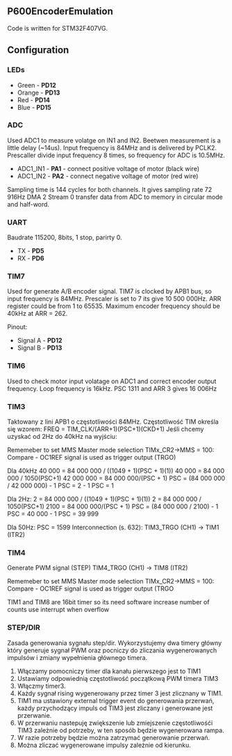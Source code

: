 ## P600EncoderEmulation
Code is written for STM32F407VG.
## Configuration

### LEDs
- Green - **PD12**
- Orange - **PD13**
- Red - **PD14**
- Blue - **PD15**

### ADC
Used ADC1 to measure volatge on IN1 and IN2. Beetwen measurement is a little delay (~14us). Input frequency is 84MHz and is delivered by PCLK2. Prescaller divide input frequency 8 times, so frequency for ADC is 10.5MHz. 
- ADC1_IN1 - **PA1** - connect positive voltage of motor (black wire)
- ADC1_IN2 - **PA2** - connect negative voltage of motor (red wire)

Sampling time is 144 cycles for both channels. It gives sampling rate 72 916Hz
DMA 2 Stream 0 transfer data from ADC to memory in circular mode and half-word. 

### UART
Baudrate 115200, 8bits, 1 stop, parirty 0.
- TX - **PD5**
- RX - **PD6** 	

### TIM7
Used for generate A/B encoder signal. TIM7 is clocked by APB1 bus, so input frequency is 84MHz. Prescaler is set to 7 its give 10 500 000Hz. ARR register could be from 1 to 65535. Maximum encoder frequency should be 40kHz at ARR = 262.

Pinout:
- Signal A - **PD12**
- Signal B - **PD13**

### TIM6
Used to check motor input volatage on ADC1 and correct encoder output frequency. Loop frequency is 16kHz.
PSC 1311 and ARR 3 gives 16 006Hz

### TIM3
Taktowany z lini APB1 o częstotliwości 84MHz. Częstotliwość TIM określa się wzorem: FREQ = TIM_CLK/(ARR+1)(PSC+1)(CKD+1)
Jeśli chcemy uzyskać od 2Hz do 40kHz na wyjściu:

Rememeber to set MMS Master mode selection
TIMx_CR2->MMS = 100: Compare - OC1REF signal is used as trigger output (TRGO)

Dla 40kHz
40 000 = 84 000 000 / ((1049 + 1)(PSC + 1)(1))
40 000 = 84 000 000 / 1050(PSC+1)
42 000 000 = 84 000 000/(PSC + 1)
PSC = (84 000 000 / 42 000 000) - 1
PSC = 2 - 1
PSC = 1

Dla 2Hz:
2 = 84 000 000 / ((1049 + 1)(PSC + 1)(1))
2 = 84 000 000 / 1050(PSC+1)
2100 = 84 000 000/(PSC + 1)
PSC = (84 000 000 / 2100) - 1
PSC = 40 000 - 1
PSC = 39 999

Dla 50Hz:
PSC = 1599
Interconnection (s. 632): 
TIM3_TRGO (CH1) -> TIM1 (ITR2)

### TIM4
Generate PWM signal (STEP)
TIM4_TRGO (CH1) -> TIM8 (ITR2)

Rememeber to set MMS Master mode selection
TIMx_CR2->MMS = 100: Compare - OC1REF signal is used as trigger output (TRGO

TIM1 and TIM8 are 16bit timer so its need software increase number of counts use interrupt when overflow

### STEP/DIR
Zasada generowania sygnału step/dir.
Wykorzystujemy dwa timery główny który generuje sygnał PWM oraz pocniczy do zliczania wygenerowanych impulsów i zmiany wypełnienia głównego timera.

1. Włączamy pomocniczy timer dla kanału pierwszego jest to TIM1
2. Ustawiamy odpowiednią częstotliwość początkową PWM timera TIM3
3. Włączmy timer3.
4. Każdy sygnał rising wygenerowany przez timer 3 jest zlicznany w TIM1.
6. TIM1 ma ustawiony external trigger event do generowania przerwań, każdy przychodzący impuls od TIM3 jest zliczany i generowane jest przerwanie.
7. W przerwaniu nastepuję zwiększenie lub zmiejszenie częstotliwośći TIM3 zależnie od potrzeby, w ten sposób będzie wygenerowana rampa.
8. W razie potrzeby będzie można zatrzymać generowanie przerwań.
9. Można zliczać wygenerowane impulsy zależnie od kierunku.